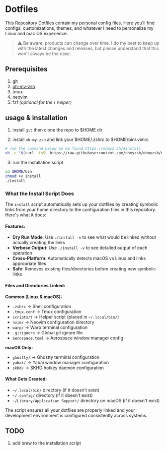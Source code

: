 # Dotfiles

This Repository Dotfiles contain my personal config files. Here you'll find configs, customizations, themes, and whatever I need to personalize my Linux and mac OS experience.

> ⚠️ Be aware, products can change over time. I do my best to keep up with the latest changes and releases, but please understand that this won't always be the case.

## Prerequisites

1. git
2. [oh-my-zsh](https://ohmyz.sh/)
3. tmux
4. neovim
5. fzf *(optional for the `t` helper)*

## usage & installation

1. install `git` then clone the repo to $HOME dir

2. install `oh-my-zsh` and link your $HOME/.zshrc to $HOME/bin/.vimrc

```bash
# run the command below an be found https://ohmyz.sh/#install
sh -c "$(curl -fsSL https://raw.githubusercontent.com/ohmyzsh/ohmyzsh/master/tools/install.sh)"
```

3. run the installation script

```bash
cd $HOME/bin
chmod +x install
./install
```

### What the Install Script Does

The `install` script automatically sets up your dotfiles by creating symbolic links from your home directory to the configuration files in this repository. Here's what it does:

#### Features:
- **Dry Run Mode**: Use `./install -n` to see what would be linked without actually creating the links
- **Verbose Output**: Use `./install -v` to see detailed output of each operation
- **Cross-Platform**: Automatically detects macOS vs Linux and links appropriate files
- **Safe**: Removes existing files/directories before creating new symbolic links

#### Files and Directories Linked:

**Common (Linux & macOS):**
- `.zshrc` → Shell configuration
- `.tmux.conf` → Tmux configuration
- `scripts/t` → Helper script (placed in `~/.local/bin/`)
- `nvim/` → Neovim configuration directory
- `warp/` → Warp terminal configuration
- `.gitignore` → Global git ignore file
- `aerospace.toml` → Aerospace window manager config

**macOS Only:**
- `ghostty/` → Ghostty terminal configuration
- `yabai/` → Yabai window manager configuration
- `skhd/` → SKHD hotkey daemon configuration

#### What Gets Created:
- `~/.local/bin/` directory (if it doesn't exist)
- `~/.config/` directory (if it doesn't exist)
- `~/Library/Application Support/` directory on macOS (if it doesn't exist)

The script ensures all your dotfiles are properly linked and your development environment is configured consistently across systems.

## TODO

1. add brew to the installation script
